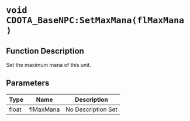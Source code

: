 # `void CDOTA_BaseNPC:SetMaxMana(flMaxMana )`
## Function Description
Set the maximum mana of this unit.
## Parameters
Type|Name|Description
--|--|--
float|flMaxMana|No Description Set
